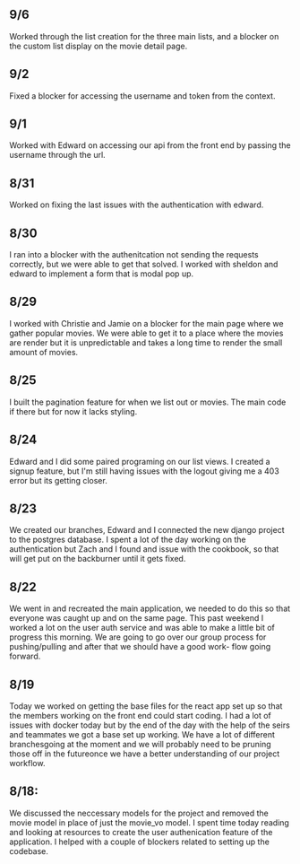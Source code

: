 ## 9/6
Worked through the list creation for the three main lists, and a blocker on the custom
list display on the movie detail page.
## 9/2
Fixed a blocker for accessing the username and token from the context.
## 9/1
Worked with Edward on accessing our api from the front end by passing the username 
through the url.
## 8/31
Worked on fixing the last issues with the authentication with edward.
## 8/30
I ran into a blocker with the authenitcation not sending the requests correctly, but
we were able to get that solved. I worked with sheldon and edward to implement a form
that is modal pop up.
## 8/29
I worked with Christie and Jamie on a blocker for the main page where we gather popular
movies. We were able to get it to a place where the movies are render but it is 
unpredictable and takes a long time to render the small amount of movies.
## 8/25
I built the pagination feature for when we list out or movies. The main code if there
but for now it lacks styling.
## 8/24
Edward and I did some paired programing on our list views. I created a signup feature, 
but I'm still having issues with the logout giving me a 403 error but its getting closer.
## 8/23
We created our branches, Edward and I connected the new django project to the postgres 
database. I spent a lot of the day working on the authentication but Zach and I found
and issue with the cookbook, so that will get put on the backburner until it gets fixed.
## 8/22
We went in and recreated the main application, we needed to do this so that everyone 
was caught up and on the same page. This past weekend I worked a lot on the user auth 
service and was able to make a little bit of progress this morning. We are going to go 
over our group process for pushing/pulling and after that we should have a good work-
flow going forward.
## 8/19
Today we worked on getting the base files for the react app set up so that the members 
working on the front end could start coding. I had a lot of issues with docker today 
but by the end of the day with the help of the seirs and teammates we got a base set up 
working. We have a lot of different branchesgoing at the moment and we will probably 
need to be pruning those off in the futureonce we have a better understanding of our 
project workflow.
## 8/18:
We discussed the neccessary models for the project and removed the movie model in place
of just the movie_vo model. I spent time today reading and looking at resources to 
create the user authenication feature of the application. I helped with a couple of 
blockers related to setting up the codebase.